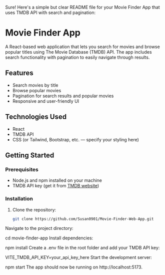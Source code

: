 Sure! Here's a simple but clear README file for your Movie Finder App that uses TMDB API with search and pagination:

# Movie Finder App

A React-based web application that lets you search for movies and browse popular titles using The Movie Database (TMDB) API. The app includes search functionality with pagination to easily navigate through results.

## Features

- Search movies by title
- Browse popular movies
- Pagination for search results and popular movies
- Responsive and user-friendly UI

## Technologies Used

- React
- TMDB API
- CSS (or Tailwind, Bootstrap, etc. — specify your styling here)

## Getting Started

### Prerequisites

- Node.js and npm installed on your machine
- TMDB API key (get it from [TMDB website](https://www.themoviedb.org/documentation/api))

### Installation

1. Clone the repository:
   ```bash
   git clone https://github.com/Susan0901/Movie-Finder-Web-App.git
Navigate to the project directory:

cd movie-finder-app
Install dependencies:

npm install
Create a .env file in the root folder and add your TMDB API key:

VITE_TMDB_API_KEY=your_api_key_here
Start the development server:

npm start
The app should now be running on http://localhost:5173.